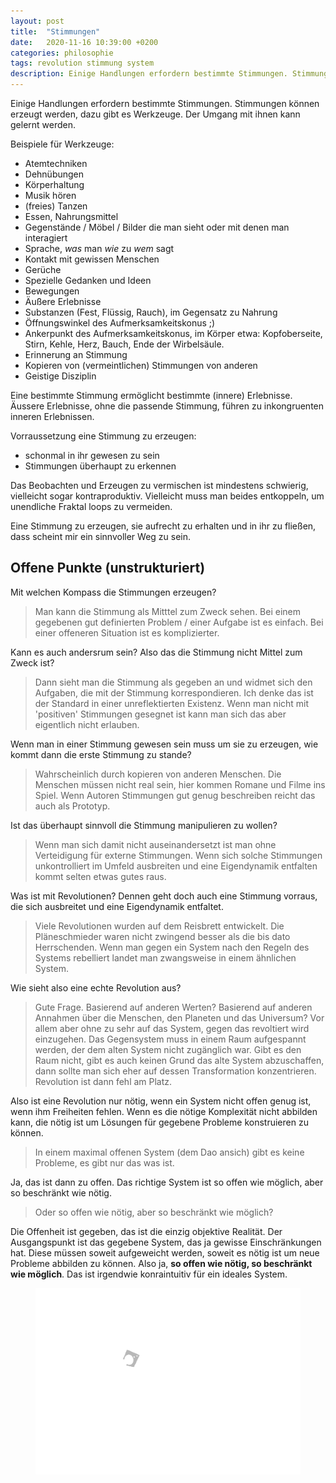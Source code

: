 ```yaml
---
layout: post
title:  "Stimmungen"
date:   2020-11-16 10:39:00 +0200
categories: philosophie
tags: revolution stimmung system
description: Einige Handlungen erfordern bestimmte Stimmungen. Stimmungen können erzeugt werden, dazu gibt es Werkzeuge. Der Umgang mit ihnen kann gelernt werden.
---
```

Einige Handlungen erfordern bestimmte Stimmungen. Stimmungen können erzeugt werden, dazu gibt es Werkzeuge. Der Umgang mit ihnen kann gelernt werden.

Beispiele für Werkzeuge: 

- Atemtechniken
- Dehnübungen
- Körperhaltung
- Musik hören
- (freies) Tanzen
- Essen, Nahrungsmittel
- Gegenstände / Möbel / Bilder die man sieht oder mit denen man interagiert
- Sprache, *was* man *wie* zu *wem* sagt
- Kontakt mit gewissen Menschen
- Gerüche
- Spezielle Gedanken und Ideen
- Bewegungen
- Äußere Erlebnisse
- Substanzen (Fest, Flüssig, Rauch), im Gegensatz zu Nahrung
- Öffnungswinkel des Aufmerksamkeitskonus ;)
- Ankerpunkt des Aufmerksamkeitskonus, im Körper etwa: Kopfoberseite, Stirn, Kehle, Herz, Bauch, Ende der Wirbelsäule.
- Erinnerung an Stimmung
- Kopieren von (vermeintlichen) Stimmungen von anderen
- Geistige Disziplin

Eine bestimmte Stimmung ermöglicht bestimmte (innere) Erlebnisse. Äussere Erlebnisse, ohne die passende Stimmung, führen zu inkongruenten inneren Erlebnissen.

Vorraussetzung eine Stimmung zu erzeugen:
- schonmal in ihr gewesen zu sein
- Stimmungen überhaupt zu erkennen

Das Beobachten und Erzeugen zu vermischen ist mindestens schwierig, vielleicht sogar kontraproduktiv. Vielleicht muss man beides entkoppeln, um unendliche Fraktal loops zu vermeiden. 

Eine Stimmung zu erzeugen, sie aufrecht zu erhalten und in ihr zu fließen, dass scheint mir ein sinnvoller Weg zu sein. 

## Offene Punkte (unstrukturiert)

Mit welchen Kompass die Stimmungen erzeugen? 

> Man kann die Stimmung als Mitttel zum Zweck sehen. Bei einem gegebenen gut definierten Problem / einer Aufgabe ist es einfach. Bei einer offeneren Situation ist es komplizierter. 

Kann es auch andersrum sein? Also das die Stimmung nicht Mittel zum Zweck ist? 

> Dann sieht man die Stimmung als gegeben an und widmet sich den Aufgaben, die mit der Stimmung korrespondieren. Ich denke das ist der Standard in einer unreflektierten Existenz. Wenn man nicht mit 'positiven' Stimmungen gesegnet ist kann man sich das aber eigentlich nicht erlauben.

Wenn man in einer Stimmung gewesen sein muss um sie zu erzeugen, wie kommt dann die erste Stimmung zu stande?

> Wahrscheinlich durch kopieren von anderen Menschen. Die Menschen müssen nicht real sein, hier kommen Romane und Filme ins Spiel. Wenn Autoren Stimmungen gut genug beschreiben reicht das auch als Prototyp.

Ist das überhaupt sinnvoll die Stimmung manipulieren zu wollen?

> Wenn man sich damit nicht auseinandersetzt ist man ohne Verteidigung für externe Stimmungen. Wenn sich solche Stimmungen unkontrolliert im Umfeld ausbreiten und eine Eigendynamik entfalten kommt selten etwas gutes raus.

Was ist mit Revolutionen? Dennen geht doch auch eine Stimmung vorraus, die sich ausbreitet und eine Eigendynamik entfaltet.

> Viele Revolutionen wurden auf dem Reisbrett entwickelt. Die Pläneschmieder waren nicht zwingend besser als die bis dato Herrschenden. Wenn man gegen ein System nach den Regeln des Systems rebelliert landet man zwangsweise in einem ähnlichen System.

Wie sieht also eine echte Revolution aus?

> Gute Frage. Basierend auf anderen Werten? Basierend auf anderen Annahmen über die Menschen, den Planeten und das Universum? Vor allem aber ohne zu sehr auf das System, gegen das revoltiert wird einzugehen. Das Gegensystem muss in einem Raum aufgespannt werden, der dem alten System nicht zugänglich war. Gibt es den Raum nicht, gibt es auch keinen Grund das alte System abzuschaffen, dann sollte man sich eher auf dessen Transformation konzentrieren. Revolution ist dann fehl am Platz. 

Also ist eine Revolution nur nötig, wenn ein System nicht offen genug ist, wenn ihm Freiheiten fehlen. Wenn es die nötige Komplexität nicht abbilden kann, die nötig ist um Lösungen für gegebene Probleme konstruieren zu können.

> In einem maximal offenen System (dem Dao ansich) gibt es keine Probleme, es gibt nur das was ist.

Ja, das ist dann zu offen. Das richtige System ist so offen wie möglich, aber so beschränkt wie nötig. 

> Oder so offen wie nötig, aber so beschränkt wie möglich?  

Die Offenheit ist gegeben, das ist die einzig objektive Realität. Der Ausgangspunkt ist das gegebene System, das ja gewisse Einschränkungen hat. Diese müssen soweit aufgeweicht werden, soweit es nötig ist um neue Probleme abbilden zu können. Also ja, **so offen wie nötig, so beschränkt wie möglich**. Das ist irgendwie konraintuitiv für ein ideales System.

<figure>
  <img class="marginauto" src='/assets/images/mandala.png' width="600" style="background:none ; border:none; box-shadow:none"/>
</figure> 

<style>
.marginauto {
    margin: 10px auto 20px;
    display: block;
}
figcaption {
  text-align: center;
}
</style>
